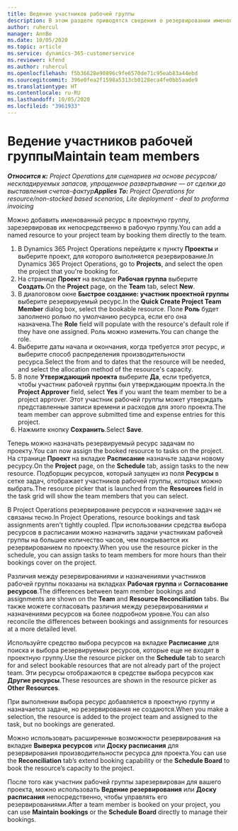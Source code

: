 ```yaml
---
title: Ведение участников рабочей группы
description: В этом разделе приводятся сведения о резервировании именованных ресурсов для проектной рабочей группы и их назначении задачам.
author: ruhercul
manager: AnnBe
ms.date: 10/05/2020
ms.topic: article
ms.service: dynamics-365-customerservice
ms.reviewer: kfend
ms.author: ruhercul
ms.openlocfilehash: f5b36628e90896c9fe6570de71c95eab83a44ebd
ms.sourcegitcommit: 396e0fea2f1598a5313cb0128eca4fe0bb5aade9
ms.translationtype: HT
ms.contentlocale: ru-RU
ms.lasthandoff: 10/05/2020
ms.locfileid: "3961933"
---
```

# <a name="maintain-team-members"></a><span data-ttu-id="03579-103">Ведение участников рабочей группы</span><span class="sxs-lookup"><span data-stu-id="03579-103">Maintain team members</span></span>

<span data-ttu-id="03579-104">_**Относится к:** Project Operations для сценариев на основе ресурсов/нескладируемых запасов, упрощенное развертывание — от сделки до выставления счетов-фактур_</span><span class="sxs-lookup"><span data-stu-id="03579-104">_**Applies To:** Project Operations for resource/non-stocked based scenarios, Lite deployment - deal to proforma invoicing_</span></span>

<span data-ttu-id="03579-105">Можно добавить именованный ресурс в проектную группу, зарезервировав их непосредственно в рабочую группу.</span><span class="sxs-lookup"><span data-stu-id="03579-105">You can add a named resource to your project team by booking them directly to the team.</span></span>

1. <span data-ttu-id="03579-106">В Dynamics 365 Project Operations перейдите к пункту **Проекты** и выберите проект, для которого выполняется резервирование.</span><span class="sxs-lookup"><span data-stu-id="03579-106">In Dynamics 365 Project Operations, go to **Projects**, and select the open the project that you're booking for.</span></span>
2. <span data-ttu-id="03579-107">На странице **Проект** на вкладке **Рабочая группа** выберите **Создать**.</span><span class="sxs-lookup"><span data-stu-id="03579-107">On the **Project** page, on the **Team** tab, select **New**.</span></span> 
3. <span data-ttu-id="03579-108">В диалоговом окне **Быстрое создание: участник проектной группы** выберите резервируемый ресурс.</span><span class="sxs-lookup"><span data-stu-id="03579-108">In the **Quick Create Project Team Member** dialog box, select the bookable resource.</span></span> <span data-ttu-id="03579-109">Поле **Роль** будет заполнено ролью по умолчанию ресурса, если его она назначена.</span><span class="sxs-lookup"><span data-stu-id="03579-109">The **Role** field will populate with the resource's default role if they have one assigned.</span></span> <span data-ttu-id="03579-110">Роль можно изменить.</span><span class="sxs-lookup"><span data-stu-id="03579-110">You can change the role.</span></span> 
4. <span data-ttu-id="03579-111">Выберите даты начала и окончания, когда требуется этот ресурс, и выберите способ распределения производительности ресурса.</span><span class="sxs-lookup"><span data-stu-id="03579-111">Select the from and to dates that the resource will be needed, and select the allocation method of the resource's capacity.</span></span> 
5. <span data-ttu-id="03579-112">В поле **Утверждающий проекта** выберите **Да**, если требуется, чтобы участник рабочей группы был утверждающим проекта.</span><span class="sxs-lookup"><span data-stu-id="03579-112">In the **Project Approver** field, select **Yes** if you want the team member to be a project approver.</span></span> <span data-ttu-id="03579-113">Этот участник рабочей группы может утверждать представленные записи времени и расходов для этого проекта.</span><span class="sxs-lookup"><span data-stu-id="03579-113">The team member can approve submitted time and expense entries for this project.</span></span> 
6. <span data-ttu-id="03579-114">Нажмите кнопку **Сохранить**.</span><span class="sxs-lookup"><span data-stu-id="03579-114">Select **Save**.</span></span>

<span data-ttu-id="03579-115">Теперь можно назначать резервируемый ресурс задачам по проекту.</span><span class="sxs-lookup"><span data-stu-id="03579-115">You can now assign the booked resource to tasks on the project.</span></span> <span data-ttu-id="03579-116">На странице **Проект** на вкладке **Расписание** назначьте задачи новому ресурсу.</span><span class="sxs-lookup"><span data-stu-id="03579-116">On the **Project** page, on the **Schedule** tab, assign tasks to the new resource.</span></span> <span data-ttu-id="03579-117">Подборщик ресурсов, который запущен из поля **Ресурсы** в сетке задач, отображает участников рабочей группы, которых можно выбрать.</span><span class="sxs-lookup"><span data-stu-id="03579-117">The resource picker that is launched from the **Resources** field in the task grid will show the team members that you can select.</span></span>


<span data-ttu-id="03579-118">В Project Operations резервирование ресурсов и назначение задач не связаны тесно.</span><span class="sxs-lookup"><span data-stu-id="03579-118">In Project Operations, resource bookings and task assignments aren't tightly coupled.</span></span> <span data-ttu-id="03579-119">При использовании средства выбора ресурсов в расписании можно назначить задачи участникам рабочей группы на большее количество часов, чем покрывается их резервированием по проекту.</span><span class="sxs-lookup"><span data-stu-id="03579-119">When you use the resource picker in the schedule, you can assign tasks to team members for more hours than their bookings cover on the project.</span></span>

<span data-ttu-id="03579-120">Различия между резервированиями и назначениями участников рабочей группы показаны на вкладках **Рабочая группа** и **Согласование ресурсов**.</span><span class="sxs-lookup"><span data-stu-id="03579-120">The differences between team member bookings and assignments are shown on the **Team** and **Resource Reconciliation** tabs.</span></span> <span data-ttu-id="03579-121">Вы также можете согласовать различия между резервированиями и назначениями ресурсов на более подробном уровне.</span><span class="sxs-lookup"><span data-stu-id="03579-121">You can also reconcile the differences between bookings and assignments for resources at a more detailed level.</span></span>

<span data-ttu-id="03579-122">Используйте средство выбора ресурсов на вкладке **Расписание** для поиска и выбора резервируемых ресурсов, которые еще не входят в проектную группу.</span><span class="sxs-lookup"><span data-stu-id="03579-122">Use the resource picker on the **Schedule** tab to search for and select bookable resources that are not already part of the project team.</span></span> <span data-ttu-id="03579-123">Эти ресурсы отображаются в средстве выбора ресурсов как **Другие ресурсы**.</span><span class="sxs-lookup"><span data-stu-id="03579-123">These resources are shown in the resource picker as **Other Resources**.</span></span>

<span data-ttu-id="03579-124">При выполнении выбора ресурс добавляется в проектную группу и назначается задаче, но резервирования не создаются.</span><span class="sxs-lookup"><span data-stu-id="03579-124">When you make a selection, the resource is added to the project team and assigned to the task, but no bookings are generated.</span></span>

<span data-ttu-id="03579-125">Можно использовать расширенные возможности резервирования на вкладке **Выверка ресурсов** или **Доску расписания** для резервирования производительности ресурса для проекта.</span><span class="sxs-lookup"><span data-stu-id="03579-125">You can use the **Reconciliation** tab’s extend booking capability or the **Schedule Board** to book the resource’s capacity to the project.</span></span>

<span data-ttu-id="03579-126">После того как участник рабочей группы зарезервирован для вашего проекта, можно использовать **Ведение резервирования** или **Доску расписания** непосредственно, чтобы управлять его резервированиями.</span><span class="sxs-lookup"><span data-stu-id="03579-126">After a team member is booked on your project, you can use **Maintain bookings** or the **Schedule Board** directly to manage their bookings.</span></span>

